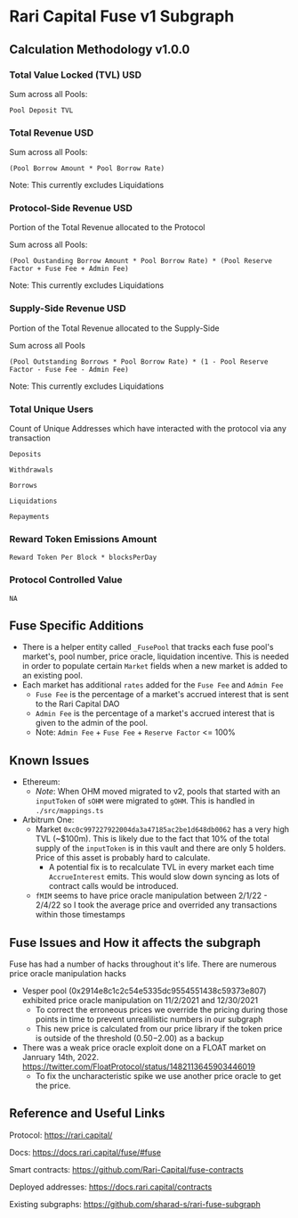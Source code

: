 # Rari Capital Fuse v1 Subgraph

## Calculation Methodology v1.0.0

### Total Value Locked (TVL) USD

Sum across all Pools:

`Pool Deposit TVL`

### Total Revenue USD

Sum across all Pools:

`(Pool Borrow Amount * Pool Borrow Rate)`

Note: This currently excludes Liquidations

### Protocol-Side Revenue USD

Portion of the Total Revenue allocated to the Protocol

Sum across all Pools:

`(Pool Oustanding Borrow Amount * Pool Borrow Rate) * (Pool Reserve Factor + Fuse Fee + Admin Fee)`

Note: This currently excludes Liquidations

### Supply-Side Revenue USD

Portion of the Total Revenue allocated to the Supply-Side

Sum across all Pools

`(Pool Outstanding Borrows * Pool Borrow Rate) * (1 - Pool Reserve Factor - Fuse Fee - Admin Fee)`

Note: This currently excludes Liquidations

### Total Unique Users

Count of Unique Addresses which have interacted with the protocol via any transaction

`Deposits`

`Withdrawals`

`Borrows`

`Liquidations`

`Repayments`

### Reward Token Emissions Amount

`Reward Token Per Block * blocksPerDay`

### Protocol Controlled Value

`NA`

## Fuse Specific Additions

- There is a helper entity called `_FusePool` that tracks each fuse pool's market's, pool number, price oracle, liquidation incentive. This is needed in order to populate certain `Market` fields when a new market is added to an existing pool.
- Each market has additional `rates` added for the `Fuse Fee` and `Admin Fee`
  - `Fuse Fee` is the percentage of a market's accrued interest that is sent to the Rari Capital DAO
  - `Admin Fee` is the percentage of a market's accrued interest that is given to the admin of the pool.
  - Note: `Admin Fee` + `Fuse Fee` + `Reserve Factor` <= 100%

## Known Issues

- Ethereum:
  - _Note_: When OHM moved migrated to v2, pools that started with an `inputToken` of `sOHM` were migrated to `gOHM`. This is handled in `./src/mappings.ts`
- Arbitrum One:
  - Market `0xc0c997227922004da3a47185ac2be1d648db0062` has a very high TVL (~$100m). This is likely due to the fact that 10% of the total supply of the `inputToken` is in this vault and there are only 5 holders. Price of this asset is probably hard to calculate.
    - A potential fix is to recalculate TVL in every market each time `AccrueInterest` emits. This would slow down syncing as lots of contract calls would be introduced.
  - `fMIM` seems to have price oracle manipulation between 2/1/22 - 2/4/22 so I took the average price and overrided any transactions within those timestamps

## Fuse Issues and How it affects the subgraph

Fuse has had a number of hacks throughout it's life. There are numerous price oracle manipulation hacks

- Vesper pool (0x2914e8c1c2c54e5335dc9554551438c59373e807) exhibited price oracle manipulation on 11/2/2021 and 12/30/2021
  - To correct the erroneous prices we override the pricing during those points in time to prevent unrealilistic numbers in our subgraph
  - This new price is calculated from our price library if the token price is outside of the threshold ($0.50-$2.00) as a backup
- There was a weak price oracle exploit done on a FLOAT market on Janruary 14th, 2022. https://twitter.com/FloatProtocol/status/1482113645903446019
  - To fix the uncharacteristic spike we use another price oracle to get the price.

## Reference and Useful Links

Protocol: https://rari.capital/

Docs: https://docs.rari.capital/fuse/#fuse

Smart contracts: https://github.com/Rari-Capital/fuse-contracts

Deployed addresses: https://docs.rari.capital/contracts

Existing subgraphs: https://github.com/sharad-s/rari-fuse-subgraph
